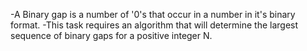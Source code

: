 -A Binary gap is a number of '0's that occur in a number in it's binary format.
-This task requires an algorithm that will determine the largest sequence of binary gaps for a positive integer N.
